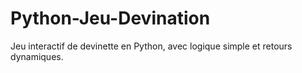 # Python-Jeu-Devination
Jeu interactif de devinette en Python, avec logique simple et retours dynamiques.
